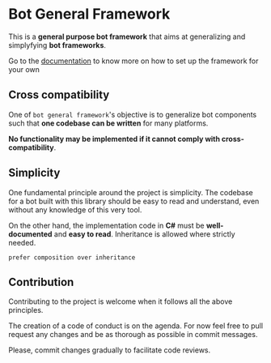 # Bot General Framework
This is a <b>general purpose bot framework</b> that aims at generalizing and simplyfying <b>bot frameworks</b>.

Go to the [documentation](docs/index.md) to know more on how to set up the framework for your own

## Cross compatibility
One of `bot general framework`'s objective is to generalize bot components such that <b>one codebase can be written</b> for many platforms.

<b>No functionality may be implemented if it cannot comply with cross-compatibility</b>.

## Simplicity
One fundamental principle around the project is simplicity. The codebase for a bot built with this library should be easy to read and understand, even without any knowledge of this very tool.

On the other hand, the implementation code in <b>C#</b> must be <b>well-documented</b> and <b>easy to read</b>. Inheritance is allowed where strictly needed.

`prefer composition over inheritance`

## Contribution
Contributing to the project is welcome when it follows all the above principles.

The creation of a code of conduct is on the agenda. For now feel free to pull request any changes and be as thorough as possible in commit messages.

Please, commit changes gradually to facilitate code reviews.
